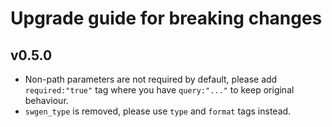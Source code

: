 # Upgrade guide for breaking changes

## v0.5.0

 * Non-path parameters are not required by default, please add `required:"true"` tag where you have `query:"..."` to keep original behaviour.
 * `swgen_type` is removed, please use `type` and `format` tags instead.
